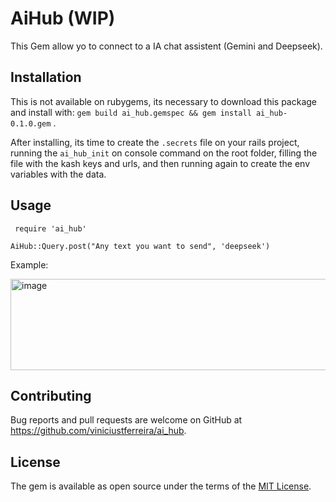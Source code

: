 # AiHub (WIP)

This Gem allow yo to connect to a IA chat assistent (Gemini and Deepseek).

## Installation

This is not available on rubygems, its necessary to download this package and install with: `gem build ai_hub.gemspec && gem install ai_hub-0.1.0.gem` .

After installing, its time to create the `.secrets` file on your rails project, running the `ai_hub_init` on console command on the root folder, filling the file with the kash keys and urls, and then running again to create the env variables with the data.

## Usage

``` require 'ai_hub'``` 

```AiHub::Query.post("Any text you want to send", 'deepseek')```

Example:

<img width="1902" height="146" alt="image" src="https://github.com/user-attachments/assets/cacfea92-dcb7-42c7-8183-82d4a634ca82" />


## Contributing

Bug reports and pull requests are welcome on GitHub at https://github.com/viniciustferreira/ai_hub.

## License

The gem is available as open source under the terms of the [MIT License](https://opensource.org/licenses/MIT).
